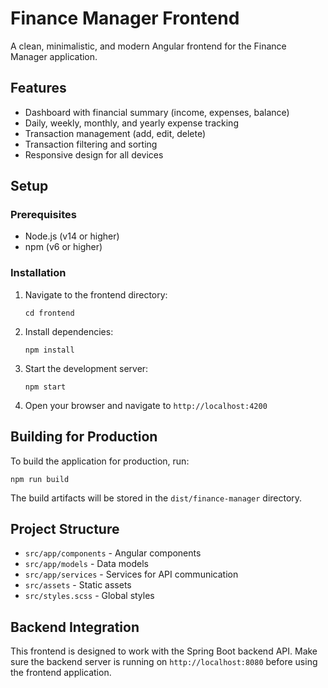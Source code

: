 # Finance Manager Frontend

A clean, minimalistic, and modern Angular frontend for the Finance Manager application.

## Features

- Dashboard with financial summary (income, expenses, balance)
- Daily, weekly, monthly, and yearly expense tracking
- Transaction management (add, edit, delete)
- Transaction filtering and sorting
- Responsive design for all devices

## Setup

### Prerequisites

- Node.js (v14 or higher)
- npm (v6 or higher)

### Installation

1. Navigate to the frontend directory:
   ```
   cd frontend
   ```

2. Install dependencies:
   ```
   npm install
   ```

3. Start the development server:
   ```
   npm start
   ```

4. Open your browser and navigate to `http://localhost:4200`

## Building for Production

To build the application for production, run:
```
npm run build
```

The build artifacts will be stored in the `dist/finance-manager` directory.

## Project Structure

- `src/app/components` - Angular components
- `src/app/models` - Data models
- `src/app/services` - Services for API communication
- `src/assets` - Static assets
- `src/styles.scss` - Global styles

## Backend Integration

This frontend is designed to work with the Spring Boot backend API. Make sure the backend server is running on `http://localhost:8080` before using the frontend application.
